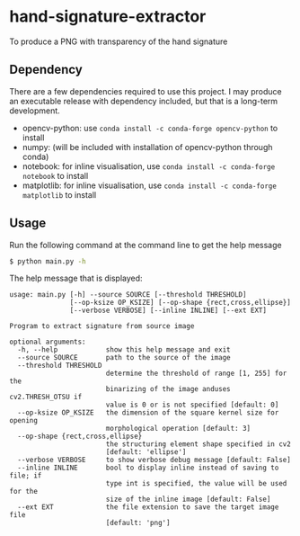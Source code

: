 # hand-signature-extractor
To produce a PNG with transparency of the hand signature

## Dependency
There are a few dependencies required to use this project. I may produce an executable release with dependency included, but that is a long-term development.

- opencv-python: use `conda install -c conda-forge opencv-python` to install
- numpy: (will be included with installation of opencv-python through conda)
- notebook: for inline visualisation, use `conda install -c conda-forge notebook` to install
- matplotlib: for inline visualisation, use `conda install -c conda-forge matplotlib` to install

## Usage
Run the following command at the command line to get the help message
```bash
$ python main.py -h
```

The help message that is displayed:
```
usage: main.py [-h] --source SOURCE [--threshold THRESHOLD]
               [--op-ksize OP_KSIZE] [--op-shape {rect,cross,ellipse}]
               [--verbose VERBOSE] [--inline INLINE] [--ext EXT]

Program to extract signature from source image

optional arguments:
  -h, --help            show this help message and exit
  --source SOURCE       path to the source of the image
  --threshold THRESHOLD
                        determine the threshold of range [1, 255] for the
                        binarizing of the image anduses cv2.THRESH_OTSU if
                        value is 0 or is not specified [default: 0]
  --op-ksize OP_KSIZE   the dimension of the square kernel size for opening
                        morphological operation [default: 3]
  --op-shape {rect,cross,ellipse}
                        the structuring element shape specified in cv2
                        [default: 'ellipse']
  --verbose VERBOSE     to show verbose debug message [default: False]
  --inline INLINE       bool to display inline instead of saving to file; if
                        type int is specified, the value will be used for the
                        size of the inline image [default: False]
  --ext EXT             the file extension to save the target image file
                        [default: 'png']
```
